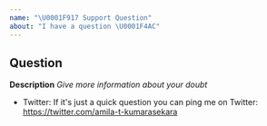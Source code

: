 ```yaml
---
name: "\U0001F917 Support Question"
about: "I have a question \U0001F4AC"
---
```


## Question

**Description**
*Give more information about your doubt*

* Twitter: If it's just a quick question you can ping me on Twitter: https://twitter.com/amila-t-kumarasekara
